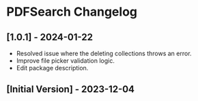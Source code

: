 # PDFSearch Changelog

## [1.0.1] - 2024-01-22

- Resolved issue where the deleting collections throws an error.
- Improve file picker validation logic.
- Edit package description.

## [Initial Version] - 2023-12-04
